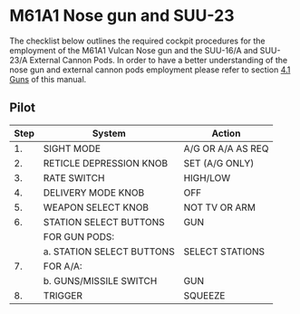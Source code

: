 # M61A1 Nose gun and SUU-23

The checklist below outlines the required cockpit procedures for the 
employment of the M61A1 Vulcan Nose gun and the SUU-16/A and SUU-23/A
External Cannon Pods. 
In order to have a better understanding of the nose gun and external
cannon pods employment please refer to section [4.1 Guns](../stores/guns.md)
of this manual.

## Pilot

| Step    | System                    | Action                      |
|---------|---------------------------|-----------------------------|
| 1.      | SIGHT MODE                | A/G OR A/A AS REQ           |
| 2.      | RETICLE DEPRESSION KNOB   | SET (A/G ONLY)              |
| 3.      | RATE SWITCH               | HIGH/LOW                    |
| 4.      | DELIVERY MODE KNOB        | OFF                         |
| 5.      | WEAPON SELECT KNOB        | NOT TV OR ARM               |
| 6.      | STATION SELECT BUTTONS    | GUN                         |
|         | FOR GUN PODS:             |                             |
|         | a. STATION SELECT BUTTONS | SELECT STATIONS             |
| 7.      | FOR A/A:                  |                             |
|         | b. GUNS/MISSILE SWITCH    | GUN                         |
| 8.      | TRIGGER                   | SQUEEZE                     |
